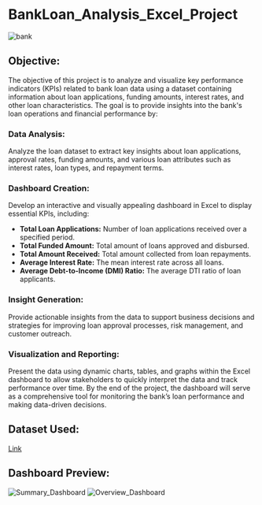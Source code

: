 # BankLoan_Analysis_Excel_Project
![bank](https://github.com/user-attachments/assets/7169bf8d-d048-40bd-81bd-85993fd965b7)


## Objective:

The objective of this project is to analyze and visualize key performance indicators (KPIs) related to bank loan data using a dataset containing information about loan applications, funding amounts, interest rates, and other loan characteristics. The goal is to provide insights into the bank's loan operations and financial performance by:

### Data Analysis:
Analyze the loan dataset to extract key insights about loan applications, approval rates, funding amounts, and various loan attributes such as interest rates, loan types, and repayment terms.

### Dashboard Creation:
Develop an interactive and visually appealing dashboard in Excel to display essential KPIs, including:
- **Total Loan Applications:** Number of loan applications received over a specified period.
- **Total Funded Amount:** Total amount of loans approved and disbursed.
- **Total Amount Received:** Total amount collected from loan repayments.
- **Average Interest Rate:** The mean interest rate across all loans.
- **Average Debt-to-Income (DMI) Ratio:** The average DTI ratio of loan applicants.


### Insight Generation:
Provide actionable insights from the data to support business decisions and strategies for improving loan approval processes, risk management, and customer outreach.

### Visualization and Reporting:
Present the data using dynamic charts, tables, and graphs within the Excel dashboard to allow stakeholders to quickly interpret the data and track performance over time.
By the end of the project, the dashboard will serve as a comprehensive tool for monitoring the bank’s loan performance and making data-driven decisions.

## Dataset Used:
<a href="https://github.com/Abhishek9253/BankLoan_Analysis_Excel_Project/blob/main/financial_loan.csv">Link</a>

## Dashboard Preview:
![Summary_Dashboard](https://github.com/user-attachments/assets/f2b39173-5c44-43a2-8476-e8edeb572f20)
![Overview_Dashboard](https://github.com/user-attachments/assets/cf1b7e6e-1bfb-44f1-8738-131d32e617be)






